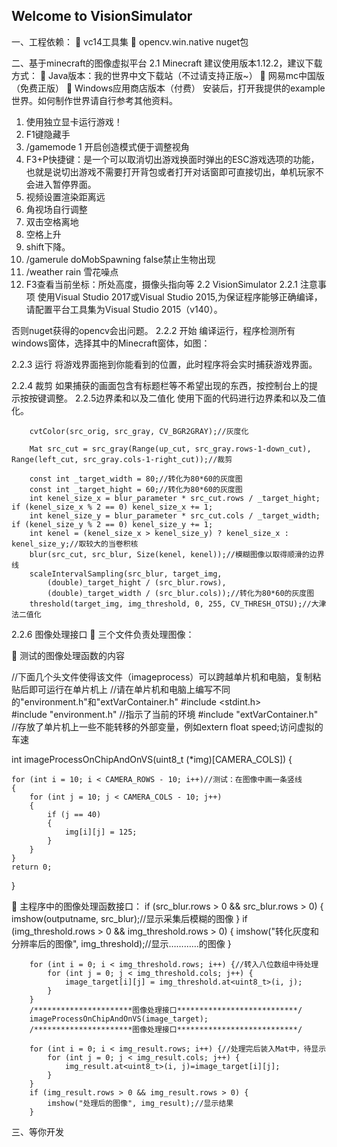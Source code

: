 ## Welcome to VisionSimulator

一、工程依赖：
	vc14工具集
	opencv.win.native nuget包

二、基于minecraft的图像虚拟平台
2.1 Minecraft
建议使用版本1.12.2，建议下载方式：
	Java版本：我的世界中文下载站（不过请支持正版~）
	网易mc中国版（免费正版）
	Windows应用商店版本（付费）
安装后，打开我提供的example世界。如何制作世界请自行参考其他资料。
     
1.	使用独立显卡运行游戏！
2.	F1键隐藏手
3.	/gamemode 1 开启创造模式便于调整视角
4.	F3+P快捷键：是一个可以取消切出游戏换面时弹出的ESC游戏选项的功能，也就是说切出游戏不需要打开背包或者打开对话窗即可直接切出，单机玩家不会进入暂停界面。
5.	视频设置渲染距离远
6.	角视场自行调整
7.	双击空格离地
8.	空格上升
9.	shift下降。
10.	/gamerule doMobSpawning false禁止生物出现
11.	/weather rain 雪花噪点
12.	F3查看当前坐标：所处高度，摄像头指向等
2.2 VisionSimulator
2.2.1 注意事项
使用Visual Studio 2017或Visual Studio 2015,为保证程序能够正确编译，请配置平台工具集为Visual Studio 2015（v140）。
 
否则nuget获得的opencv会出问题。
2.2.2 开始
编译运行，程序检测所有windows窗体，选择其中的Minecraft窗体，如图：
 
2.2.3 运行
将游戏界面拖到你能看到的位置，此时程序将会实时捕获游戏界面。
 
2.2.4 裁剪
如果捕获的画面包含有标题栏等不希望出现的东西，按控制台上的提示按按键调整。
2.2.5边界柔和以及二值化
使用下面的代码进行边界柔和以及二值化。

		cvtColor(src_orig, src_gray, CV_BGR2GRAY);//灰度化

		Mat src_cut = src_gray(Range(up_cut, src_gray.rows-1-down_cut), Range(left_cut, src_gray.cols-1-right_cut));//裁剪

		const int _target_width = 80;//转化为80*60的灰度图
		const int _target_hight = 60;//转化为80*60的灰度图
		int kenel_size_x = blur_parameter * src_cut.rows / _target_hight; if (kenel_size_x % 2 == 0) kenel_size_x += 1;
		int kenel_size_y = blur_parameter * src_cut.cols / _target_width; if (kenel_size_y % 2 == 0) kenel_size_y += 1;
		int kenel = (kenel_size_x > kenel_size_y) ? kenel_size_x : kenel_size_y;//取较大的当卷积核
		blur(src_cut, src_blur, Size(kenel, kenel));//模糊图像以取得顺滑的边界线
		scaleIntervalSampling(src_blur, target_img,
			(double)_target_hight / (src_blur.rows),
			(double)_target_width / (src_blur.cols));//转化为80*60的灰度图
		threshold(target_img, img_threshold, 0, 255, CV_THRESH_OTSU);//大津法二值化

2.2.6 图像处理接口
	三个文件负责处理图像：
 

	测试的图像处理函数的内容

//下面几个头文件使得该文件（imageprocess）可以跨越单片机和电脑，复制粘贴后即可运行在单片机上
//请在单片机和电脑上编写不同的"environment.h"和"extVarContainer.h"
#include <stdint.h>		
#include "environment.h"		//指示了当前的环境
#include "extVarContainer.h"	//存放了单片机上一些不能转移的外部变量，例如extern float speed;访问虚拟的车速


int imageProcessOnChipAndOnVS(uint8_t (*img)[CAMERA_COLS])
{

	for (int i = 10; i < CAMERA_ROWS - 10; i++)//测试：在图像中画一条竖线
	{
		for (int j = 10; j < CAMERA_COLS - 10; j++)
		{
			if (j == 40)
			{
				img[i][j] = 125;
			}
		}
	}
	return 0;
}

	主程序中的图像处理函数接口：
		if (src_blur.rows > 0 && src_blur.rows > 0) {
			imshow(outputname, src_blur);//显示采集后模糊的图像
		}
		if (img_threshold.rows > 0 && img_threshold.rows > 0) {
			imshow("转化灰度和分辨率后的图像", img_threshold);//显示…………的图像
		}

		for (int i = 0; i < img_threshold.rows; i++) {//转入八位数组中待处理
			for (int j = 0; j < img_threshold.cols; j++) {
				image_target[i][j] = img_threshold.at<uint8_t>(i, j);
			}
		}
		/**********************图像处理接口***************************/
		imageProcessOnChipAndOnVS(image_target);
		/**********************图像处理接口***************************/

		for (int i = 0; i < img_result.rows; i++) {//处理完后装入Mat中，待显示
			for (int j = 0; j < img_result.cols; j++) {
				img_result.at<uint8_t>(i, j)=image_target[i][j];
			}
		}
		if (img_result.rows > 0 && img_result.rows > 0) {
			imshow("处理后的图像", img_result);//显示结果
		}

三、等你开发



